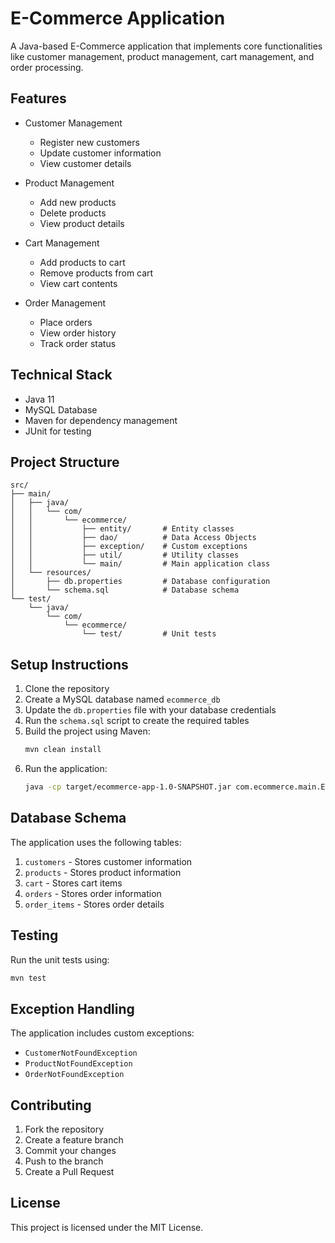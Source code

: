 # E-Commerce Application

A Java-based E-Commerce application that implements core functionalities like customer management, product management, cart management, and order processing.

## Features

- Customer Management
  - Register new customers
  - Update customer information
  - View customer details

- Product Management
  - Add new products
  - Delete products
  - View product details

- Cart Management
  - Add products to cart
  - Remove products from cart
  - View cart contents

- Order Management
  - Place orders
  - View order history
  - Track order status

## Technical Stack

- Java 11
- MySQL Database
- Maven for dependency management
- JUnit for testing

## Project Structure

```
src/
├── main/
│   ├── java/
│   │   └── com/
│   │       └── ecommerce/
│   │           ├── entity/       # Entity classes
│   │           ├── dao/          # Data Access Objects
│   │           ├── exception/    # Custom exceptions
│   │           ├── util/         # Utility classes
│   │           └── main/         # Main application class
│   └── resources/
│       ├── db.properties         # Database configuration
│       └── schema.sql            # Database schema
└── test/
    └── java/
        └── com/
            └── ecommerce/
                └── test/         # Unit tests
```

## Setup Instructions

1. Clone the repository
2. Create a MySQL database named `ecommerce_db`
3. Update the `db.properties` file with your database credentials
4. Run the `schema.sql` script to create the required tables
5. Build the project using Maven:
   ```bash
   mvn clean install
   ```
6. Run the application:
   ```bash
   java -cp target/ecommerce-app-1.0-SNAPSHOT.jar com.ecommerce.main.EcomApp
   ```

## Database Schema

The application uses the following tables:

1. `customers` - Stores customer information
2. `products` - Stores product information
3. `cart` - Stores cart items
4. `orders` - Stores order information
5. `order_items` - Stores order details

## Testing

Run the unit tests using:
```bash
mvn test
```

## Exception Handling

The application includes custom exceptions:
- `CustomerNotFoundException`
- `ProductNotFoundException`
- `OrderNotFoundException`

## Contributing

1. Fork the repository
2. Create a feature branch
3. Commit your changes
4. Push to the branch
5. Create a Pull Request

## License

This project is licensed under the MIT License. 